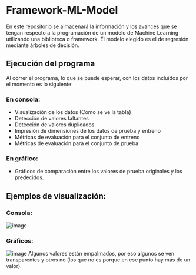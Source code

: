 # Framework-ML-Model
En este repositorio se almacenará la información y los avances que se tengan respecto a la programación de un modelo de Machine Learning utilizando una biblioteca o framework. El modelo elegido es el de regresión mediante árboles de decisión.

## Ejecución del programa
Al correr el programa, lo que se puede esperar, con los datos incluidos por el momento es lo siguiente:
### En consola:
+ Visualización de los datos (Cómo se ve la tabla)
+ Detección de valores faltantes
+ Detección de valores duplicados
+ Impresión de dimensiones de los datos de prueba y entreno
+ Métricas de evaluación para el conjunto de entreno
+ Métricas de evaluación para el conjunto de prueba

### En gráfico:
+ Gráficos de comparación entre los valores de prueba originales y los predecidos.

## Ejemplos de visualización:

### Consola:
![image](https://user-images.githubusercontent.com/69534609/189568940-42f32385-0885-44b4-a17b-7fade6c52292.png)


### Gráficos:
![image](https://user-images.githubusercontent.com/69534609/189568847-093cbf48-d4f9-4aa1-a250-b2fa3fa519d7.png)
Algunos valores están empalmados, por eso algunos se ven transparentes y otros no (los que no es porque en ese punto hay más de un valor).
